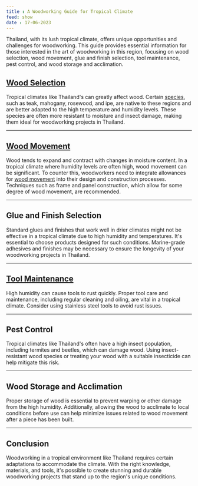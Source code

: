 ```yaml
---
title : A Woodworking Guide for Tropical Climate
feed: show
date : 17-06-2023
---
```


Thailand, with its lush tropical climate, offers unique opportunities and challenges for woodworking. This guide provides essential information for those interested in the art of woodworking in this region, focusing on wood selection, wood movement, glue and finish selection, tool maintenance, pest control, and wood storage and acclimation.

## [Wood Selection](Wood-Species)

Tropical climates like Thailand's can greatly affect wood. Certain [species](Wood-Species), such as teak, mahogany, rosewood, and ipe, are native to these regions and are better adapted to the high temperature and humidity levels. These species are often more resistant to moisture and insect damage, making them ideal for woodworking projects in Thailand. 

---

## [Wood Movement](Wood-Movement)

Wood tends to expand and contract with changes in moisture content. In a tropical climate where humidity levels are often high, wood movement can be significant. To counter this, woodworkers need to integrate allowances for [wood movement](Wood-Movement) into their design and construction processes. Techniques such as frame and panel construction, which allow for some degree of wood movement, are recommended.

---

## Glue and Finish Selection

Standard glues and finishes that work well in drier climates might not be effective in a tropical climate due to high humidity and temperatures. It's essential to choose products designed for such conditions. Marine-grade adhesives and finishes may be necessary to ensure the longevity of your woodworking projects in Thailand.

---

## [Tool Maintenance](Tool-Maintenance)

High humidity can cause tools to rust quickly. Proper tool care and maintenance, including regular cleaning and oiling, are vital in a tropical climate. Consider using stainless steel tools to avoid rust issues.

---

## Pest Control

Tropical climates like Thailand's often have a high insect population, including termites and beetles, which can damage wood. Using insect-resistant wood species or treating your wood with a suitable insecticide can help mitigate this risk.

---

## Wood Storage and Acclimation

Proper storage of wood is essential to prevent warping or other damage from the high humidity. Additionally, allowing the wood to acclimate to local conditions before use can help minimize issues related to wood movement after a piece has been built.

---

## Conclusion

Woodworking in a tropical environment like Thailand requires certain adaptations to accommodate the climate. With the right knowledge, materials, and tools, it's possible to create stunning and durable woodworking projects that stand up to the region's unique conditions.

